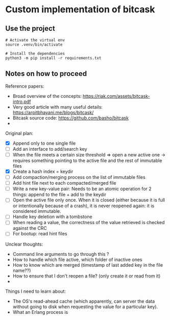 # Custom implementation of bitcask

## Use the project

```shell
# Activate the virtual env
source .venv/bin/activate

# Install the dependencies
python3 -m pip install -r requirements.txt
```

## Notes on how to proceed

Reference papers:
- Broad overview of the concepts: https://riak.com/assets/bitcask-intro.pdf
- Very good article with many useful details: https://arpitbhayani.me/blogs/bitcask/
- Bitcask source code: https://github.com/basho/bitcask
- 

Original plan:
- [x] Append only to one single file
- [ ] Add an interface to add/search key
- [ ] When the file meets a certain size threshold => open a new active one 
  -> requires something pointing to the active file and the rest of immutable files 
- [x] Create a hash index = keydir 
- [ ] Add compaction/merging process on the list of immutable files
- [ ] Add hint file next to each compacted/merged file
- [ ] Write a new key-value pair: Needs to be an atomic operation for 2 things: append to the file + add to the keydir
- [ ] Open the active file only once. When it is closed (either because it is full or intentionally because of a crash), it is never reopened again: it is considered immutable.
- [ ] Handle key deletion with a tombstone
- [ ] When reading a value, the correctness of the value retrieved is checked against the CRC
- [ ] For bootup: read hint files

Unclear thoughts:
- Command line arguments to go through this ?
- How to handle which file active, which folder of inactive ones
- How to know which are merged (timestamp of last added key in the file name??)
- How to ensure that I don't reopen a file? (only create it or read from it)
- 

Things I need to learn about:
- The OS's read-ahead cache (which apparently, can server the data without going to disk when requesting the value for a particular key).
- What an Erlang process is
